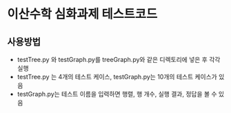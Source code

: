 # 이산수학 심화과제 테스트코드
## 사용방법
- testTree.py 와 testGraph.py를 treeGraph.py와 같은 디렉토리에 넣은 후 각각 실행
- testTree.py 는 4개의 테스트 케이스, testGraph.py는 10개의 테스트 케이스가 있음
- testGraph.py는 테스트 이름을 입력하면 행렬, 행 개수, 실행 결과, 정답을 볼 수 있음
